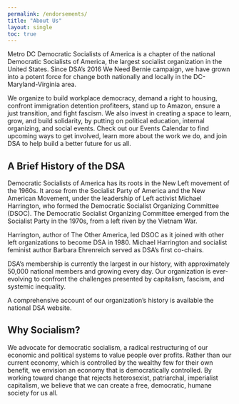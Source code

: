 ```yaml
---
permalink: /endorsements/
title: "About Us"
layout: single
toc: true
---
```


Metro DC Democratic Socialists of America is a chapter of the national Democratic Socialists of America, the largest socialist organization in the United States. Since DSA’s 2016 We Need Bernie campaign, we have grown into a potent force for change both nationally and locally in the DC-Maryland-Virginia area.

We organize to build workplace democracy, demand a right to housing, confront immigration detention profiteers, stand up to Amazon, ensure a just transition, and fight fascism. We also invest in creating a space to learn, grow, and build solidarity, by putting on political education, internal organizing, and social events. Check out our Events Calendar to find upcoming ways to get involved, learn more about the work we do, and join DSA to help build a better future for us all.

## A Brief History of the DSA
Democratic Socialists of America has its roots in the New Left movement of the 1960s. It arose from the Socialist Party of America and the New American Movement, under the leadership of Left activist Michael Harrington, who formed the Democratic Socialist Organizing Committee (DSOC). The Democratic Socialist Organizing Committee emerged from the Socialist Party in the 1970s, from a left riven by the Vietnam War.

Harrington, author of The Other America, led DSOC as it joined with other left organizations to become DSA in 1980. Michael Harrington and socialist feminist author Barbara Ehrenreich served as DSA’s first co-chairs.

DSA’s membership is currently the largest in our history, with approximately 50,000 national members and growing every day. Our organization is ever-evolving to confront the challenges presented by capitalism, fascism, and systemic inequality.

A comprehensive account of our organization’s history is available the national DSA website.

## Why Socialism?
We advocate for democratic socialism, a radical restructuring of our economic and political systems to value people over profits. Rather than our current economy, which is controlled by the wealthy few for their own benefit, we envision an economy that is democratically controlled. By working toward change that rejects heterosexist, patriarchal, imperialist capitalism, we believe that we can create a free, democratic, humane society for us all.
